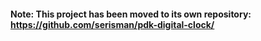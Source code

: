 #### Note: This project has been moved to its own repository: https://github.com/serisman/pdk-digital-clock/
